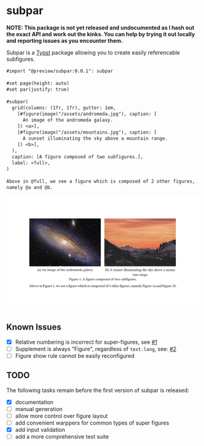 # subpar
**NOTE: This package is not yet released and undocumented as I hash out the exact API and work out the kinks. You can help by trying it out locally and reporting issues as you encounter them.**

Subpar is a [Typst] package allowing you to create easily referencable subfigures.

```typst
#import "@preview/subpar:0.0.1": subpar

#set page(height: auto)
#set par(justify: true)

#subpar(
  grid(columns: (1fr, 1fr), gutter: 1em,
    [#figure(image("/assets/andromeda.jpg"), caption: [
      An image of the andromeda galaxy.
    ]) <a>],
    [#figure(image("/assets/mountains.jpg"), caption: [
      A sunset illuminating the sky above a mountain range.
    ]) <b>],
  ),
  caption: [A figure composed of two subfigures.],
  label: <full>,
)

Above in @full, we see a figure which is composed of 2 other figures, namely @a and @b.
```
![ex]

## Known Issues
- [x] Relative numbering is incorrect for super-figures, see [#1]
- [ ] Supplement is always "Figure", regardless of `text.lang`, see: [#2]
- [ ] Figure show rule cannot be easily reconfigured

## TODO
The following tasks remain before the first version of subpar is released:
- [x] documentation
- [ ] manual generation
- [ ] allow more control over figure layout
- [ ] add convenient warppers for common types of super figures
- [x] add input validation
- [ ] add a more comprehensive test suite

[ex]: /examples/example.png

[Typst]: https://typst.app/

[#1]: https://github.com/tingerrr/subpar/issues/1
[#2]: https://github.com/tingerrr/subpar/issues/2
